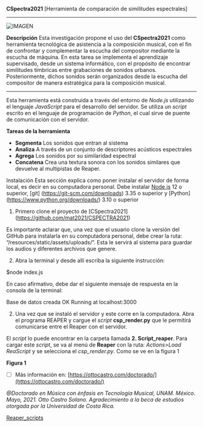 
**CSpectra2021**
[Herramienta de comparación de similitudes espectrales]
***
![IMAGEN](https://raw.githubusercontent.com/parzibyte/WaterPy/master/assets/ImagenV1.png)

**Descripción**
Esta investigación propone el uso del **CSpectra2021** como herramienta tecnológica de asistencia a la composición musical, con el fin de confrontar y complementar la escucha del compositor mediante la escucha de máquina. En esta tarea se implementa el aprendizaje supervisado, desde un sistema informático, con el propósito de encontrar similitudes tímbricas entre grabaciones de sonidos urbanos. Posteriormente, dichos sonidos serán organizados desde la escucha del compositor de manera estratégica para la composición musical.

***
Esta herramienta está construida a través del entorno de *Node.js* utilizando el lenguaje *JavaScript* para el desarrollo del servidor. Se utiliza un *script* escrito en el lenguaje de programación de *Python*, el cual sirve de puente de comunicación con el servidor. 

**Tareas de la herramienta**

- **Segmenta** 
Los sonidos que entran al sistema
- **Analiza** 
A través de un conjunto de descriptores acústicos espectrales 
- **Agrega** 
Los sonidos por su similaridad espectral
- **Concatena** 
Crea una textura sonora con los sonidos similares que devuelve al multipistas de Reaper. 

Instalación
Esta sección explica como poner instalar el servidor de forma local, es decir en su computadora personal. Debe instalar [Node.js](https://nodejs.org/) 12 o superior, [git] (https://git-scm.com/downloads) 3.35 o superior y [Python] (https://www.python.org/downloads/) 3.10 o superior

1. Primero clone el proyecto de [CSpectra2021] (https://github.com/mat2021/CSPECTRA2021)

Es importante aclarar que, una vez que el usuario clone la versión del GitHub para instalarla en su computadora personal, debe crear la ruta: “/resources/static/assets/uploads/”. Esta le servirá al sistema para guardar los audios y diferentes archivos que genere.

2. Abra la terminal y desde allí escriba la siguiente instrucción:

$node index.js

En caso afirmativo, debe dar el siguiente mensaje de respuesta en la consola de la terminal:

Base de datos creada OK
Running at localhost:3000

2. Una vez que se instaló el servidor y este corre en la computadora. Abra el programa REAPER y cargue el *script*  **csp_render.py** que le permitirá comunicarse entre el Reaper con el servidor.

El *script* lo puede encontrar en la carpeta llamada **2. Script_reaper**. Para cargar este *script*, se va al menú de **Reaper** con la ruta: *Actions>Load ReaScript* y se selecciona el *csp_render.py*. Como se ve en la figura 1

**Figura 1**









 - [ ] Más información en:
 [https://ottocastro.com/doctorado/](https://ottocastro.com/doctorado/)

*@Doctorado en Música con énfasis en Tecnología Musical, UNAM. México. Mayo, 2021. Otto Castro Solano. Agradecimiento a la beca de estudios otorgada por la Universidad de Costa Rica.*



[Reaper_scripts](https://www.reaper.fm/sdk/reascript/reascripthelp.html)
